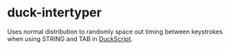 # duck-intertyper
Uses normal distribution to randomly space out timing between keystrokes when using STRING and TAB in [DuckScript](https://github.com/hak5darren/USB-Rubber-Ducky/wiki/Duckyscript).
